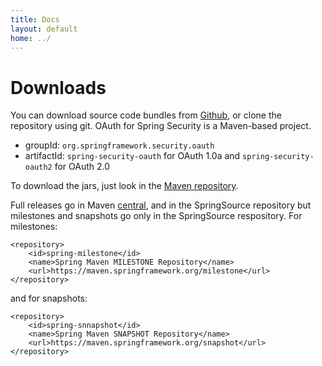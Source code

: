 ```yaml
---
title: Docs
layout: default
home: ../
---
```



# Downloads

You can download source code bundles from [Github], or clone the repository using git.  OAuth for Spring Security is a Maven-based project.

* groupId: `org.springframework.security.oauth`
* artifactId: `spring-security-oauth` for OAuth 1.0a and `spring-security-oauth2` for OAuth 2.0

To download the jars, just look in the [Maven repository][mavenrepo].

Full releases go in Maven [central], and in the SpringSource repository but milestones and snapshots go only in the SpringSource respository.  For milestones:

    <repository>
        <id>spring-milestone</id>
        <name>Spring Maven MILESTONE Repository</name>
        <url>https://maven.springframework.org/milestone</url>
    </repository>

and for snapshots:

    <repository>
        <id>spring-snnapshot</id>
        <name>Spring Maven SNAPSHOT Repository</name>
        <url>https://maven.springframework.org/snapshot</url>
    </repository>

[mavenrepo]: https://shrub.appspot.com/maven.springframework.org/release/org/springframework/security/oauth/spring-security-oauth/
[central]: https://repo1.maven.org/maven2/org/springframework/security/oauth/spring-security-oauth/
[Github]: https://github.com/spring-projects/spring-security-oauth
